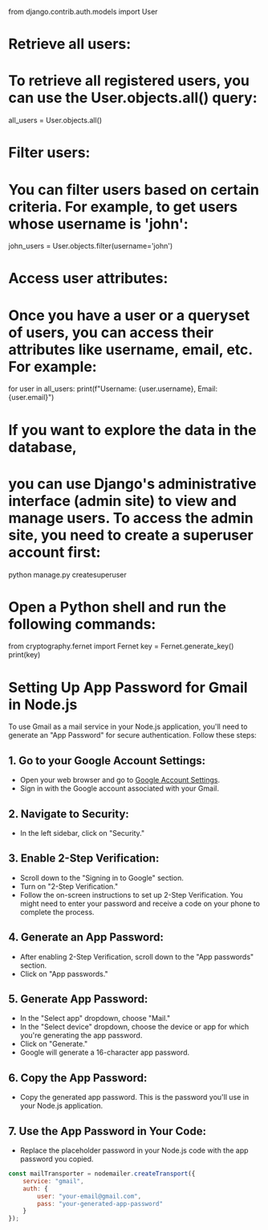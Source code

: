 from django.contrib.auth.models import User

# Retrieve all users:
# To retrieve all registered users, you can use the User.objects.all() query:
all_users = User.objects.all()

# Filter users:
# You can filter users based on certain criteria. For example, to get users whose username is 'john':
john_users = User.objects.filter(username='john')

# Access user attributes:
# Once you have a user or a queryset of users, you can access their attributes like username, email, etc. For example:
for user in all_users:
    print(f"Username: {user.username}, Email: {user.email}")

# If you want to explore the data in the database, 
# you can use Django's administrative interface (admin site) to view and manage users. To access the admin site, you need to create a superuser account first:
python manage.py createsuperuser

# Open a Python shell and run the following commands:
<!-- GenerateANewKey.py -->
from cryptography.fernet import Fernet
key = Fernet.generate_key()
print(key)


# Setting Up App Password for Gmail in Node.js

To use Gmail as a mail service in your Node.js application, you'll need to generate an "App Password" for secure authentication. Follow these steps:

## 1. Go to your Google Account Settings:

- Open your web browser and go to [Google Account Settings](https://myaccount.google.com/).
- Sign in with the Google account associated with your Gmail.

## 2. Navigate to Security:

- In the left sidebar, click on "Security."

## 3. Enable 2-Step Verification:

- Scroll down to the "Signing in to Google" section.
- Turn on "2-Step Verification."
- Follow the on-screen instructions to set up 2-Step Verification. You might need to enter your password and receive a code on your phone to complete the process.

## 4. Generate an App Password:

- After enabling 2-Step Verification, scroll down to the "App passwords" section.
- Click on "App passwords."

## 5. Generate App Password:

- In the "Select app" dropdown, choose "Mail."
- In the "Select device" dropdown, choose the device or app for which you're generating the app password.
- Click on "Generate."
- Google will generate a 16-character app password.

## 6. Copy the App Password:

- Copy the generated app password. This is the password you'll use in your Node.js application.

## 7. Use the App Password in Your Code:

- Replace the placeholder password in your Node.js code with the app password you copied.

```javascript
const mailTransporter = nodemailer.createTransport({
    service: "gmail",
    auth: {
        user: "your-email@gmail.com",
        pass: "your-generated-app-password"
    }
});
